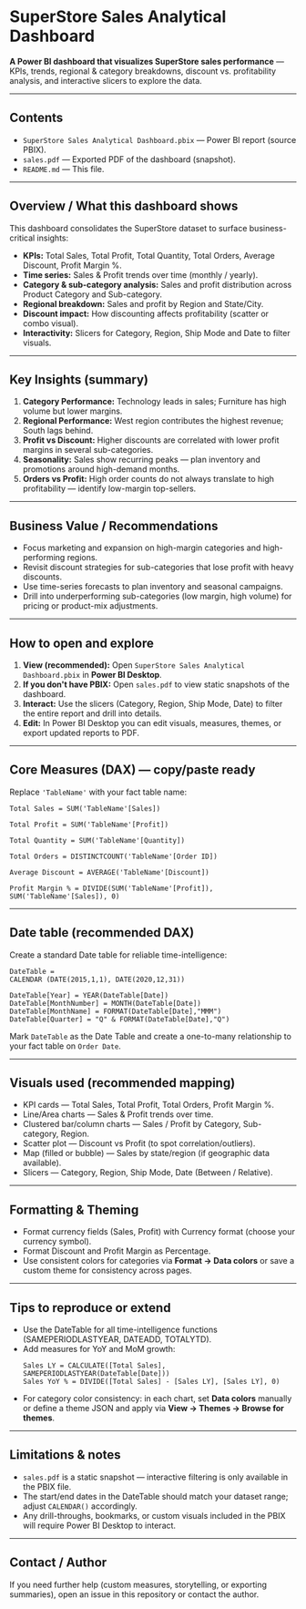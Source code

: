 # SuperStore Sales Analytical Dashboard

**A Power BI dashboard that visualizes SuperStore sales performance** — KPIs, trends, regional & category breakdowns, discount vs. profitability analysis, and interactive slicers to explore the data.

---

## Contents
- `SuperStore Sales Analytical Dashboard.pbix` — Power BI report (source PBIX).  
- `sales.pdf` — Exported PDF of the dashboard (snapshot).  
- `README.md` — This file.

---

## Overview / What this dashboard shows
This dashboard consolidates the SuperStore dataset to surface business-critical insights:

- **KPIs:** Total Sales, Total Profit, Total Quantity, Total Orders, Average Discount, Profit Margin %.  
- **Time series:** Sales & Profit trends over time (monthly / yearly).  
- **Category & sub-category analysis:** Sales and profit distribution across Product Category and Sub-category.  
- **Regional breakdown:** Sales and profit by Region and State/City.  
- **Discount impact:** How discounting affects profitability (scatter or combo visual).  
- **Interactivity:** Slicers for Category, Region, Ship Mode and Date to filter visuals.

---

## Key Insights (summary)
1. **Category Performance:** Technology leads in sales; Furniture has high volume but lower margins.  
2. **Regional Performance:** West region contributes the highest revenue; South lags behind.  
3. **Profit vs Discount:** Higher discounts are correlated with lower profit margins in several sub-categories.  
4. **Seasonality:** Sales show recurring peaks — plan inventory and promotions around high-demand months.  
5. **Orders vs Profit:** High order counts do not always translate to high profitability — identify low-margin top-sellers.

---

## Business Value / Recommendations
- Focus marketing and expansion on high-margin categories and high-performing regions.  
- Revisit discount strategies for sub-categories that lose profit with heavy discounts.  
- Use time-series forecasts to plan inventory and seasonal campaigns.  
- Drill into underperforming sub-categories (low margin, high volume) for pricing or product-mix adjustments.

---

## How to open and explore
1. **View (recommended):** Open `SuperStore Sales Analytical Dashboard.pbix` in **Power BI Desktop**.  
2. **If you don't have PBIX:** Open `sales.pdf` to view static snapshots of the dashboard.  
3. **Interact:** Use the slicers (Category, Region, Ship Mode, Date) to filter the entire report and drill into details.  
4. **Edit:** In Power BI Desktop you can edit visuals, measures, themes, or export updated reports to PDF.

---

## Core Measures (DAX) — copy/paste ready
Replace `'TableName'` with your fact table name:
```DAX
Total Sales = SUM('TableName'[Sales])

Total Profit = SUM('TableName'[Profit])

Total Quantity = SUM('TableName'[Quantity])

Total Orders = DISTINCTCOUNT('TableName'[Order ID])

Average Discount = AVERAGE('TableName'[Discount])

Profit Margin % = DIVIDE(SUM('TableName'[Profit]), SUM('TableName'[Sales]), 0)
```

---

## Date table (recommended DAX)
Create a standard Date table for reliable time-intelligence:
```DAX
DateTable =
CALENDAR (DATE(2015,1,1), DATE(2020,12,31))

DateTable[Year] = YEAR(DateTable[Date])
DateTable[MonthNumber] = MONTH(DateTable[Date])
DateTable[MonthName] = FORMAT(DateTable[Date],"MMM")
DateTable[Quarter] = "Q" & FORMAT(DateTable[Date],"Q")
```
Mark `DateTable` as the Date Table and create a one-to-many relationship to your fact table on `Order Date`.

---

## Visuals used (recommended mapping)
- KPI cards — Total Sales, Total Profit, Total Orders, Profit Margin %.  
- Line/Area charts — Sales & Profit trends over time.  
- Clustered bar/column charts — Sales / Profit by Category, Sub-category, Region.  
- Scatter plot — Discount vs Profit (to spot correlation/outliers).  
- Map (filled or bubble) — Sales by state/region (if geographic data available).  
- Slicers — Category, Region, Ship Mode, Date (Between / Relative).

---

## Formatting & Theming
- Format currency fields (Sales, Profit) with Currency format (choose your currency symbol).  
- Format Discount and Profit Margin as Percentage.  
- Use consistent colors for categories via **Format → Data colors** or save a custom theme for consistency across pages.

---

## Tips to reproduce or extend
- Use the DateTable for all time-intelligence functions (SAMEPERIODLASTYEAR, DATEADD, TOTALYTD).  
- Add measures for YoY and MoM growth:
  ```DAX
  Sales LY = CALCULATE([Total Sales], SAMEPERIODLASTYEAR(DateTable[Date]))
  Sales YoY % = DIVIDE([Total Sales] - [Sales LY], [Sales LY], 0)
  ```
- For category color consistency: in each chart, set **Data colors** manually or define a theme JSON and apply via **View → Themes → Browse for themes**.

---

## Limitations & notes
- `sales.pdf` is a static snapshot — interactive filtering is only available in the PBIX file.  
- The start/end dates in the DateTable should match your dataset range; adjust `CALENDAR()` accordingly.  
- Any drill-throughs, bookmarks, or custom visuals included in the PBIX will require Power BI Desktop to interact.

---

## Contact / Author
If you need further help (custom measures, storytelling, or exporting summaries), open an issue in this repository or contact the author.



